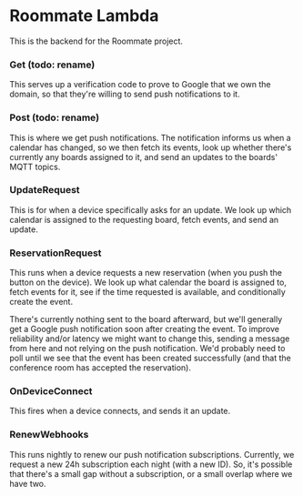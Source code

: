 # Roommate Lambda

This is the backend for the Roommate project.

### Get (todo: rename)
This serves up a verification code to prove to Google that we own the domain, so that they're willing to send push notifications to it.

### Post (todo: rename)

This is where we get push notifications. The notification informs us when a calendar has changed, so we then fetch its events, look up whether there's currently any boards assigned to it, and send an updates to the boards' MQTT topics.

### UpdateRequest

This is for when a device specifically asks for an update. We look up which calendar is assigned to the requesting board, fetch events, and send an update.

### ReservationRequest

This runs when a device requests a new reservation (when you push the button on the device). We look up what calendar the board is assigned to, fetch events for it, see if the time requested is available, and conditionally create the event.

There's currently nothing sent to the board afterward, but we'll generally get a Google push notification soon after creating the event. To improve reliability and/or latency we might want to change this, sending a message from here and not relying on the push notification. We'd probably need to poll until we see that the event has been created successfully (and that the conference room has accepted the reservation).

### OnDeviceConnect

This fires when a device connects, and sends it an update.

### RenewWebhooks

This runs nightly to renew our push notification subscriptions. Currently, we request a new 24h subscription each night (with a new ID). So, it's possible that there's a small gap without a subscription, or a small overlap where we have two.

